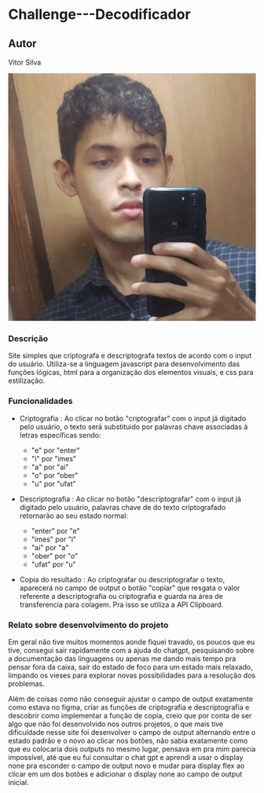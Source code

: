 # Challenge---Decodificador

## Autor 

Vitor Silva 

![Texto Alternativo](https://github.com/lHeroVS/Challenge---Decodificador/blob/main/Challenge%20-%20Decodificador/assets/eu.jpg)  

### Descrição

   Site simples que criptografa e descriptografa textos de acordo com o input do usuário. Utiliza-se a linguagem javascript para desenvolvimento das funções lógicas, html para a organização dos elementos visuais, e css para estilização.


### Funcionalidades

- Criptografia : Ao clicar no botão "criptografar" com o input já digitado pelo usuário, o texto será substituido por palavras chave associadas á letras específicas sendo:

   - "e" por "enter"
   - "i" por "imes"
   - "a" por "ai"
   - "o" por "ober"
   - "u" por "ufat"
 
- Descriptografia : Ao clicar no botão "descriptografar" com o input já digitado pelo usuário, palavras chave de do texto criptografado retornarão ao seu estado normal:

   - "enter" por "e"
   - "imes" por "i"
   - "ai" por "a"
   - "ober" por "o"
   - "ufat" por "u"

 - Copia do resultado : Ao criptografar ou descriptografar o texto, aparecerá no campo de output o botão "copiar" que resgata o valor referente a descriptografia ou criptografia e guarda na área de transferencia para colagem. Pra isso se utiliza a API Clipboard.


### Relato sobre desenvolvimento do projeto

Em geral não tive muitos momentos aonde fiquei travado, os poucos que eu tive, consegui sair rapidamente com a ajuda do chatgpt, pesquisando sobre a documentação das linguagens ou apenas me dando mais tempo pra pensar fora da caixa, sair do estado de foco para um estado mais relaxado, limpando os vieses para explorar novas possibilidades para a resolução dos problemas.

Além de coisas como não conseguir ajustar o campo de output exatamente como estava no figma, criar as funções de criptografia e descriptografia e descobrir como implementar a função de copia, creio que por conta de ser algo que não foi desenvolvido nos outros projetos, o que mais tive dificuldade nesse site foi desenvolver o campo de output alternando entre o estado padrão e o novo ao clicar nos botões, não sabia exatamente como que eu colocaria dois outputs no mesmo lugar, pensava em pra mim parecia impossível, até que eu fui consultar o chat gpt e aprendi a usar o display none pra esconder o campo de output novo e mudar para display flex ao clicar em um dos botões e adicionar o display none ao campo de output inicial. 

